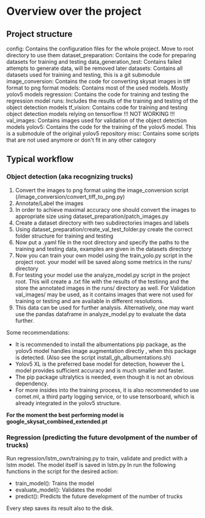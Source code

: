 # Overview over the project

## Project structure

config: Contains the configuration files for the whole project. Move to root directory to use them
dataset_preparation: Contains the code for preparing datasets for training and testing
data_generation_test: Contains failed attempts to generate data, will be removed later
datasets: Contains all datasets used for training and testing, this is a git submodule
image_conversion: Contains the code for converting skysat images in tiff format to png format
models: Contains most of the used models. Mostly yolov5 models
regression: Contains the code for training and testing the regression model
runs: Includes the results of the training and testing of the object detection models
tf_vision: Contains code for training and testing object detection models relying on tensorflow !!! NOT WORKING !!!
val_images: Contains images used for validation of the object detection models
yolov5: Contains the code for the training of the yolov5 model. This is a submodule of the original yolov5 repository
misc: Contains some scripts that are not used anymore or don't fit in any other category

## Typical workflow

### Object detection (aka recognizing trucks)

1. Convert the images to png format using the image_conversion script (/image_conversion/convert_tiff_to_png.py)
2. Annotate/Label the images
3. In order to achieve maximal accuracy one should convert the images to appropriate size using dataset_preparation/patch_images.py
4. Create a dataset directory with two subdirectories images and labels
5. Using dataset_preparation/create_val_test_folder.py create the correct folder structure for training and testing
6. Now put a .yaml file in the root directory and specify the paths to the training and testing data, examples are given in the datasets directory
7. Now you can train your own model using the train_yolo.py script in the project root. your model will be saved along some metrics in the runs/ directory
8. For testing your model use the analyze_model.py script in the project root. This will create a .txt file with the results of the testinng and the store the annotated images in the runs/ directory as well. For Validation val_images/ may be used, as it contains images that were not used for training or testing and are available in different resolutions.
9. This data can be used for further analysis. Alternatively, one may want use the pandas dataframe in analyze_model.py to evaluate the data further.

Some recommendations: 
- It is recommended to install the albumentations pip package, as the yolov5 model handles image augmentation directly , when this package is detected. (Also see the script install_gh_albumentations.sh)
- Yolov5 XL is the preferred base model for detection, however the L model provides sufficient accuracy and is much smaller and faster.
- The pip package ultralytics is needed, even though it is not an obvious dependency.
- For more insides into the training process, it is also recommended to use comet.ml, a third party logging service, or to use tensorboard, which is already integrated in the yolov5 structure.

**For the moment the best performing model is google_skysat_combined_extended.pt**

### Regression (predicting the future devolpment of the number of trucks)

Run regression/lstm_own/training.py to train, validate and predict with a lstm model. The model itself is saved in lstm.py
In run the following functions in the script for the desired action:
- train_model(): Trains the model
- evaluate_model(): Validates the model
- predict(): Predicts the future development of the number of trucks

Every step saves its result also to the disk.
